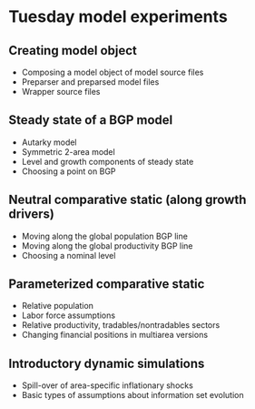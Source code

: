 # Tuesday model experiments

## Creating model object
* Composing a model object of model source files
* Preparser and preparsed model files
* Wrapper source files

## Steady state of a BGP model
* Autarky model
* Symmetric 2-area model
* Level and growth components of steady state
* Choosing a point on BGP

## Neutral comparative static (along growth drivers)
* Moving along the global population BGP line
* Moving along the global productivity BGP line
* Choosing a nominal level

## Parameterized comparative static
* Relative population
* Labor force assumptions
* Relative productivity, tradables/nontradables sectors
* Changing financial positions in multiarea versions

## Introductory dynamic simulations
* Spill-over of area-specific inflationary shocks
* Basic types of assumptions about information set evolution
